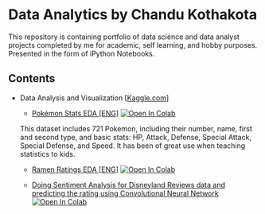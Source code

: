 # Data Analytics by Chandu Kothakota
This repository is containing portfolio of data science and data analyst projects completed by me for academic, self learning, and hobby purposes.
Presented in the form of iPython Notebooks.

## Contents
- Data Analysis and Visualization [[Kaggle.com](https://www.kaggle.com/)]
  * [Pokémon Stats EDA \[ENG\]](https://github.com/Iqrar99/data-science-portfolio/blob/master/Pok%C3%A9mon%20Stats%20EDA.ipynb)
  [![Open In Colab](https://colab.research.google.com/assets/colab-badge.svg)](https://colab.research.google.com/github/Iqrar99/data-science-portfolio/blob/master/Pok%C3%A9mon%20Stats%20EDA.ipynb)

  This dataset includes 721 Pokemon, including their number, name, first and second type, and basic stats: HP, Attack, Defense, Special Attack, Special Defense, and Speed. It has been of great use when teaching statistics to kids.
  * [Ramen Ratings EDA \[ENG\]](https://github.com/Iqrar99/data-science-portfolio/blob/master/ramen-ratings-eda.ipynb)
  [![Open In Colab](https://colab.research.google.com/assets/colab-badge.svg)](https://colab.research.google.com/github/Iqrar99/data-science-portfolio/blob/master/ramen-ratings-eda.ipynb)

    
  * [Doing Sentiment Analysis for Disneyland Reviews data and predicting the rating using Convolutional Neural Network](https://github.com/Iqrar99/data-science-portfolio/blob/master/Disney-Land-Reviews.ipynb)
  [![Open In Colab](https://colab.research.google.com/assets/colab-badge.svg)](https://colab.research.google.com/github/Iqrar99/data-science-portfolio/blob/master/Disney-Land-Reviews.ipynb)
  
  
